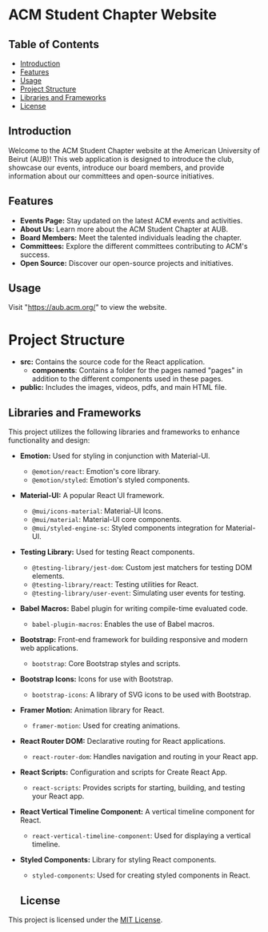 # ACM Student Chapter Website

## Table of Contents

- [Introduction](#introduction)
- [Features](#features)
- [Usage](#usage)
- [Project Structure](#project-structure)
- [Libraries and Frameworks](#libraries-and-frameworks)
- [License](#license)

## Introduction

Welcome to the ACM Student Chapter website at the American University of Beirut (AUB)! This web application is designed to introduce the club, showcase our events, introduce our board members, and provide information about our committees and open-source initiatives.

## Features

- **Events Page:** Stay updated on the latest ACM events and activities.
- **About Us:** Learn more about the ACM Student Chapter at AUB.
- **Board Members:** Meet the talented individuals leading the chapter.
- **Committees:** Explore the different committees contributing to ACM's success.
- **Open Source:** Discover our open-source projects and initiatives.

## Usage
 
 Visit "https://aub.acm.org/" to view the website.

# Project Structure

- **src:**  Contains the source code for the React application.
    - **components**: Contains a folder for the pages named "pages" in addition to the different components used in these pages.
- **public:** Includes the images, videos, pdfs, and main HTML file.

## Libraries and Frameworks

This project utilizes the following libraries and frameworks to enhance functionality and design:

- **Emotion:** Used for styling in conjunction with Material-UI.
  - `@emotion/react`: Emotion's core library.
  - `@emotion/styled`: Emotion's styled components.

- **Material-UI:** A popular React UI framework.
  - `@mui/icons-material`: Material-UI Icons.
  - `@mui/material`: Material-UI core components.
  - `@mui/styled-engine-sc`: Styled components integration for Material-UI.

- **Testing Library:** Used for testing React components.
  - `@testing-library/jest-dom`: Custom jest matchers for testing DOM elements.
  - `@testing-library/react`: Testing utilities for React.
  - `@testing-library/user-event`: Simulating user events for testing.

- **Babel Macros:** Babel plugin for writing compile-time evaluated code.
  - `babel-plugin-macros`: Enables the use of Babel macros.

- **Bootstrap:** Front-end framework for building responsive and modern web applications.
  - `bootstrap`: Core Bootstrap styles and scripts.

- **Bootstrap Icons:** Icons for use with Bootstrap.
  - `bootstrap-icons`: A library of SVG icons to be used with Bootstrap.

- **Framer Motion:** Animation library for React.
  - `framer-motion`: Used for creating animations.

- **React Router DOM:** Declarative routing for React applications.
  - `react-router-dom`: Handles navigation and routing in your React app.

- **React Scripts:** Configuration and scripts for Create React App.
  - `react-scripts`: Provides scripts for starting, building, and testing your React app.

- **React Vertical Timeline Component:** A vertical timeline component for React.
  - `react-vertical-timeline-component`: Used for displaying a vertical timeline.

- **Styled Components:** Library for styling React components.
  - `styled-components`: Used for creating styled components in React.

  ## License

This project is licensed under the [MIT License](LICENSE.md).
